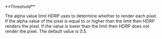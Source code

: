 <tr>
<td>**Threshold**</td>
<td>

The alpha value limit HDRP uses to determine whether to render each pixel. If the alpha value of the pixel is equal to or higher than the limit then HDRP renders the pixel. If the value is lower than the limit then HDRP does not render the pixel. The default value is 0.5.

</td>
</tr>